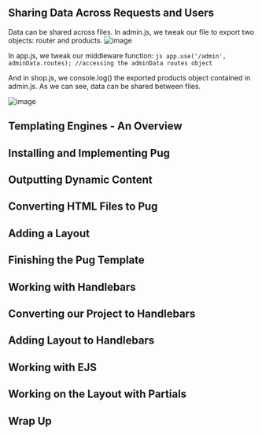 ## Sharing Data Across Requests and Users

Data can be shared across files. In admin.js, we tweak our file to export two objects: router and products.
![image](https://user-images.githubusercontent.com/104043093/169668419-3c24bca0-be4a-40bd-8533-57389ce60662.png)

In app.js, we tweak our middleware function: ```js app.use('/admin', adminData.routes); //accessing the adminData routes object ```

And in shop.js, we console.log() the exported products object contained in admin.js. As we can see, data can be shared between files.

![image](https://user-images.githubusercontent.com/104043093/169668454-52a8f618-277c-4dfd-bf5a-bb7d8e34b447.png)




## Templating Engines - An Overview

## Installing and Implementing Pug

## Outputting Dynamic Content

## Converting HTML Files to Pug

## Adding a Layout

## Finishing the Pug Template

## Working with Handlebars

## Converting our Project to Handlebars

## Adding Layout to Handlebars

## Working with EJS

## Working on the Layout with Partials

## Wrap Up

